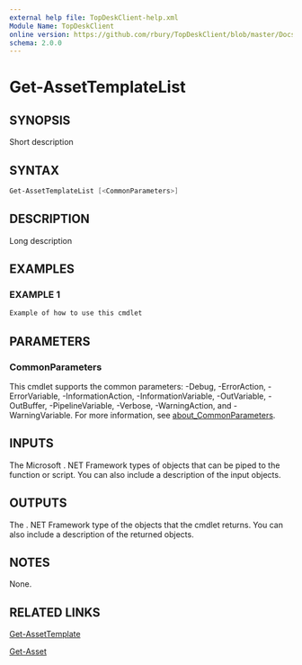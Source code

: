 ```yaml
---
external help file: TopDeskClient-help.xml
Module Name: TopDeskClient
online version: https://github.com/rbury/TopDeskClient/blob/master/Docs/Get-AssetTemplateList.md
schema: 2.0.0
---
```


# Get-AssetTemplateList

## SYNOPSIS

Short description

## SYNTAX

``` Powershell
Get-AssetTemplateList [<CommonParameters>]
```

## DESCRIPTION

Long description

## EXAMPLES

### EXAMPLE 1

``` Powershell
Example of how to use this cmdlet
```

## PARAMETERS

### CommonParameters

This cmdlet supports the common parameters: -Debug, -ErrorAction, -ErrorVariable, -InformationAction, -InformationVariable, -OutVariable, -OutBuffer, -PipelineVariable, -Verbose, -WarningAction, and -WarningVariable. For more information, see [about_CommonParameters](http://go.microsoft.com/fwlink/?LinkID=113216).

## INPUTS

The Microsoft . NET Framework types of objects that can be piped to the function or script.
You can also include a description of the input objects.

## OUTPUTS

The . NET Framework type of the objects that the cmdlet returns.
You can also include a description of the returned objects.

## NOTES

None.

## RELATED LINKS

[Get-AssetTemplate](https://github.com/rbury/TopDeskClient/blob/master/Docs/Get-AssetTemplate.md)

[Get-Asset](https://github.com/rbury/TopDeskClient/blob/master/Docs/Get-Asset.md)

